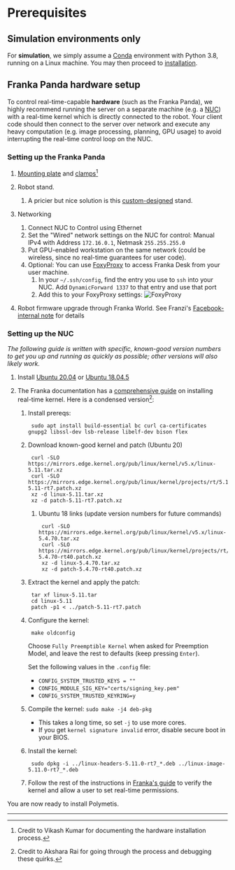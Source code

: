 # Prerequisites

## Simulation environments only

For **simulation**, we simply assume a [Conda](https://docs.conda.io/en/latest/) environment with Python 3.8, running on a Linux machine. You may then proceed to [installation](installation.md).

## Franka Panda hardware setup

To control real-time-capable **hardware** (such as the Franka Panda), we highly recommend running the server on a separate machine (e.g. a [NUC](https://www.amazon.com/gp/product/B0842WKBCF/)) with a real-time kernel which is directly connected to the robot.
Your client code should then connect to the server over network and execute any heavy computation (e.g. image processing, planning, GPU usage) to avoid interrupting the real-time control loop on the NUC.

### Setting up the Franka Panda

1. [Mounting plate](https://vention.io/parts/franka-emika-panda-mounting-plate-487) and [clamps](https://www.amazon.com/gp/product/B001KPVFJE/)[^1]

1. Robot stand.
    1. A pricier but nice solution is this [custom-designed](https://vention.io/designs/98080) stand.

1. Networking
    1. Connect NUC to Control using Ethernet
    2. Set the "Wired" network settings on the NUC for control: Manual IPv4 with Address `172.16.0.1`, Netmask `255.255.255.0`
    3. Put GPU-enabled workstation on the same network (could be wireless, since no real-time guarantees for user code).
    4. Optional: You can use [FoxyProxy](https://addons.mozilla.org/en-US/firefox/addon/foxyproxy-standard/) to access Franka Desk from your user machine.
        1. In your `~/.ssh/config`, find the entry you use to `ssh` into your NUC. Add `DynamicForward 1337` to that entry and use that port
        1. Add this to your FoxyProxy settings: ![FoxyProxy](img/foxyproxy.png)

1. Robot firmware upgrade through Franka World. See Franzi's [Facebook-internal note](https://fb.workplace.com/notes/762408351366858) for details

### Setting up the NUC

_The following guide is written with specific, known-good version numbers to get you up and running as quickly as possible; other versions will also likely work._

1. Install [Ubuntu 20.04](https://releases.ubuntu.com/20.04/) or [Ubuntu 18.04.5](https://releases.ubuntu.com/18.04/)

1. The Franka documentation has a [comprehensive guide](https://frankaemika.github.io/docs/installation_linux.html#setting-up-the-real-time-kernel) on installing real-time kernel. Here is a condensed version[^2]:
    1. Install prereqs:

            sudo apt install build-essential bc curl ca-certificates gnupg2 libssl-dev lsb-release libelf-dev bison flex

    1. Download known-good kernel and patch (Ubuntu 20)

            curl -SLO https://mirrors.edge.kernel.org/pub/linux/kernel/v5.x/linux-5.11.tar.xz
            curl -SLO https://mirrors.edge.kernel.org/pub/linux/kernel/projects/rt/5.11/older/patch-5.11-rt7.patch.xz
            xz -d linux-5.11.tar.xz
            xz -d patch-5.11-rt7.patch.xz
        
        1. Ubuntu 18 links (update version numbers for future commands)

                curl -SLO https://mirrors.edge.kernel.org/pub/linux/kernel/v5.x/linux-5.4.70.tar.xz
                curl -SLO https://mirrors.edge.kernel.org/pub/linux/kernel/projects/rt/5.4/older/patch-5.4.70-rt40.patch.xz
                xz -d linux-5.4.70.tar.xz
                xz -d patch-5.4.70-rt40.patch.xz

    1. Extract the kernel and apply the patch:
            
            tar xf linux-5.11.tar
            cd linux-5.11
            patch -p1 < ../patch-5.11-rt7.patch
            
    1. Configure the kernel:
    
            make oldconfig
       
       Choose `Fully Preemptible Kernel` when asked for Preemption Model, and leave the rest to defaults (keep pressing `Enter`).
       
       Set the following values in the `.config` file:
        - `CONFIG_SYSTEM_TRUSTED_KEYS = ""`
        - `CONFIG_MODULE_SIG_KEY="certs/signing_key.pem"`
        - `CONFIG_SYSTEM_TRUSTED_KEYRING=y`

    3. Compile the kernel: `sudo make -j4 deb-pkg`
        - This takes a long time, so set `-j` to use more cores.
        - If you get `kernel signature invalid` error, disable secure boot in your BIOS.
    
    4. Install the kernel:
            
            sudo dpkg -i ../linux-headers-5.11.0-rt7_*.deb ../linux-image-5.11.0-rt7_*.deb
    
    5. Follow the rest of the instructions in [Franka's guide](https://frankaemika.github.io/docs/installation_linux.html#verifying-the-new-kernel) to verify the kernel and allow a user to set real-time permissions.

You are now ready to install Polymetis.

---

[^1]: Credit to Vikash Kumar for documenting the hardware installation process.

[^2]: Credit to Akshara Rai for going through the process and debugging these quirks.
